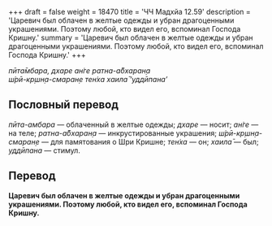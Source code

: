 +++
draft = false
weight = 18470
title = 'ЧЧ Мадхйа 12.59'
description = 'Царевич был облачен в желтые одежды и убран драгоценными украшениями. Поэтому любой, кто видел его, вспоминал Господа Кришну.'
summary = 'Царевич был облачен в желтые одежды и убран драгоценными украшениями. Поэтому любой, кто видел его, вспоминал Господа Кришну.'
+++

_пӣта̄мбара, дхаре ан̇ге ратна-а̄бхаран̣а  
ш́рӣ-кр̣шн̣а-смаран̣е тен̇ха хаила̄ ‘уддӣпана’_

## Пословный перевод

_пӣта_\-_амбара_ — облаченный в желтые одежды; _дхаре_ — носит; _ан̇ге_ — на теле; _ратна_\-_а̄бхаран̣а_ — инкрустированные украшения; _ш́рӣ_\-_кр̣шн̣а_\-_смаран̣е_ — для памятования о Шри Кришне; _тен̇ха_ — он; _хаила̄_ — был; _уддӣпана_ — стимул.

## Перевод

**Царевич был облачен в желтые одежды и убран драгоценными украшениями. Поэтому любой, кто видел его, вспоминал Господа Кришну.**
